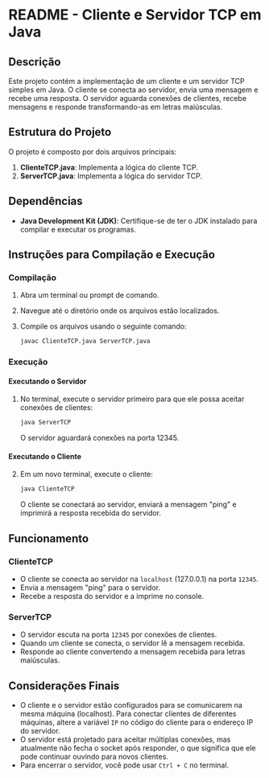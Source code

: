 # README - Cliente e Servidor TCP em Java

## Descrição

Este projeto contém a implementação de um cliente e um servidor TCP simples em Java. O cliente se conecta ao servidor, envia uma mensagem e recebe uma resposta. O servidor aguarda conexões de clientes, recebe mensagens e responde transformando-as em letras maiúsculas.

## Estrutura do Projeto

O projeto é composto por dois arquivos principais:

1. **ClienteTCP.java**: Implementa a lógica do cliente TCP.
2. **ServerTCP.java**: Implementa a lógica do servidor TCP.

## Dependências

- **Java Development Kit (JDK)**: Certifique-se de ter o JDK instalado para compilar e executar os programas.

## Instruções para Compilação e Execução

### Compilação

1. Abra um terminal ou prompt de comando.
2. Navegue até o diretório onde os arquivos estão localizados.
3. Compile os arquivos usando o seguinte comando:

   ```bash
   javac ClienteTCP.java ServerTCP.java
   ```

### Execução

#### Executando o Servidor

1. No terminal, execute o servidor primeiro para que ele possa aceitar conexões de clientes:

   ```bash
   java ServerTCP
   ```

   O servidor aguardará conexões na porta 12345.

#### Executando o Cliente

2. Em um novo terminal, execute o cliente:

   ```bash
   java ClienteTCP
   ```

   O cliente se conectará ao servidor, enviará a mensagem "ping" e imprimirá a resposta recebida do servidor.

## Funcionamento

### ClienteTCP

- O cliente se conecta ao servidor na `localhost` (127.0.0.1) na porta `12345`.
- Envia a mensagem "ping" para o servidor.
- Recebe a resposta do servidor e a imprime no console.

### ServerTCP

- O servidor escuta na porta `12345` por conexões de clientes.
- Quando um cliente se conecta, o servidor lê a mensagem recebida.
- Responde ao cliente convertendo a mensagem recebida para letras maiúsculas.

## Considerações Finais

- O cliente e o servidor estão configurados para se comunicarem na mesma máquina (localhost). Para conectar clientes de diferentes máquinas, altere a variável `IP` no código do cliente para o endereço IP do servidor.
- O servidor está projetado para aceitar múltiplas conexões, mas atualmente não fecha o socket após responder, o que significa que ele pode continuar ouvindo para novos clientes.
- Para encerrar o servidor, você pode usar `Ctrl + C` no terminal.
